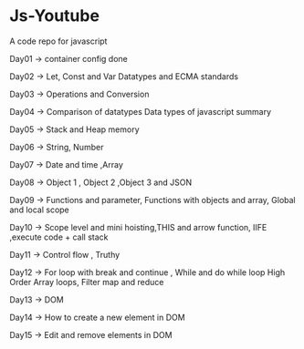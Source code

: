 # Js-Youtube
A code repo for javascript

Day01 ->
container config done

Day02 ->
Let, Const and Var
Datatypes and ECMA standards

Day03 ->
Operations and Conversion

Day04 ->
Comparison of datatypes
Data types of javascript summary

Day05 ->
Stack and Heap memory

Day06 ->
String, Number

Day07 ->
Date and time ,Array

Day08 ->
Object 1 , Object 2 ,Object 3 and JSON

Day09 ->
Functions and parameter, Functions with objects and array,
Global and local scope

Day10 ->
Scope level and mini hoisting,THIS and arrow function,
IIFE ,execute code + call stack

Day11 ->
Control flow , Truthy

Day12 ->
For loop with break and continue , While and do while loop 
High Order Array loops, Filter map and reduce

Day13 -> 
DOM

Day14 ->
How to create a new element in DOM

Day15 ->
Edit and remove elements in DOM 
